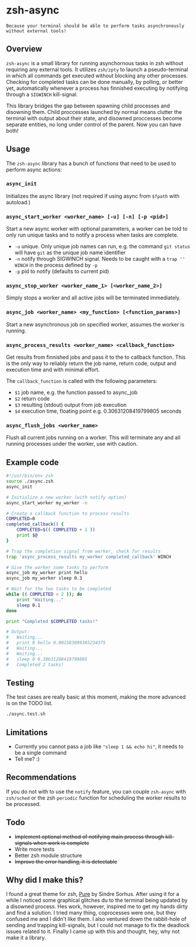 # zsh-async

	Because your terminal should be able to perform tasks asynchronously
	without external tools!

## Overview

`zsh-async` is a small library for running asynchornous tasks in zsh without
requiring any external tools. It utilizes `zsh/zpty` to launch a pseudo-terminal
in which all commands get executed without blocking any other processes.
Checking for completed tasks can be done manually, by polling, or better yet,
automatically whenever a process has finnished executing by notifying through a
`SIGWINCH` kill-signal.

This library bridges the gap between spawning child processes and disowning
them. Child proccesses launched by normal means clutter the terminal with
output about their state, and disowned proccesses become separate entities, no
long under control of the parent. Now you can have both!

## Usage

The `zsh-async` library has a bunch of functions that need to be used to
perform async actions:

### `async_init`

Initializes the async library (not required if using async from `$fpath` with
autoload.)

### `async_start_worker <worker_name> [-u] [-n] [-p <pid>]`

Start a new async worker with optional parameters, a worker can be told to only
run unique tasks and to notify a process when tasks are complete.

* `-u` unique. Only unique job names can run, e.g. the command `git status`
will have `git` as the unique job name identifier
* `-n` notify through SIGWINCH signal. Needs to be caught with a
`trap '' WINCH` in the process defined by `-p`
* `-p` pid to notify (defaults to current pid)

### `async_stop_worker <worker_name_1> [<worker_name_2>]`

Simply stops a worker and all active jobs will be terminated immediately.

### `async_job <worker_name> <my_function> [<function_params>]`

Start a new asynchronous job on specified worker, assumes the worker is
running.

### `async_process_results <worker_name> <callback_function>`

Get results from finnished jobs and pass it to the to callback function. This
is the only way to reliably return the job name, return code, output and
execution time and with minimal effort.

The `callback_function` is called with the following parameters:

* `$1` job name, e.g. the function passed to async_job
* `$2` return code
* `$3` resulting (stdout) output from job execution
* `$4` execution time, floating point e.g. 0.30631208419799805 seconds

### `async_flush_jobs <worker_name>`

Flush all current jobs running on a worker. This will terminate any and
all running processes under the worker, use with caution.

## Example code

```zsh
#!/usr/bin/env zsh
source ./async.zsh
async_init

# Initialize a new worker (with notify option)
async_start_worker my_worker -n

# Create a callback function to process results
COMPLETED=0
completed_callback() {
	COMPLETED=$(( COMPLETED + 1 ))
	print $@
}

# Trap the completion signal from worker, check for results
trap 'async_process_results my_worker completed_callback' WINCH

# Give the worker some tasks to perform
async_job my_worker print hello
async_job my_worker sleep 0.3

# Wait for the two tasks to be completed
while (( COMPLETED < 2 )); do
	print "Waiting..."
	sleep 0.1
done

print "Completed $COMPLETED tasks!"

# Output:
#	Waiting...
#	print 0 hello 0.001583099365234375
#	Waiting...
#	Waiting...
#	sleep 0 0.30631208419799805
#	Completed 2 tasks!
```

## Testing

The test cases are really basic at this moment, making the more advanced is on
the TODO list.

```zsh
./async.test.sh
```

## Limitations

* Currently you cannot pass a job like `"sleep 1 && echo hi"`, it needs to be a
single command
* Tell me? :)

## Recommendations

If you do not with to use the `notify` feature, you can couple `zsh-async` with
`zsh/sched` or the zsh `periodic` function for scheduling the worker results to
be processed.

## Todo

* ~~Implement optional method of notifying main process through kill-signals
when work is complete~~
* Write more tests
* Better zsh module structure
* ~~Improve the error handling, it is detectable~~

## Why did I make this?

I found a great theme for zsh, [Pure](https://github.com/sindresorhus/pure) by
Sindre Sorhus. After using it for a while I noticed some graphical glitches
du to the terminal being updated by a disowned process. Hes work, however,
inspired me to get my hands dirty and find a solution. I tried many thing,
coprocesses were one, but they confused me and I didn't like them. I also
ventured down the rabbit-hole of sending and trapping kill-signals, but I
could not manage to fix the deadlock issues related to it. Finally I came up
with this and thought, hey, why not make it a library.
